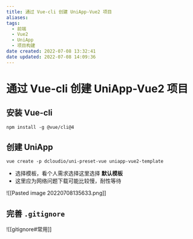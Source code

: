 ```yaml
---
title: 通过 Vue-cli 创建 UniApp-Vue2 项目
aliases: 
tags: 
  - 前端 
  - Vue2
  - UniApp
  - 项目构建
date created: 2022-07-08 13:32:41
date updated: 2022-07-08 14:09:36
---
```


# 通过 Vue-cli 创建 UniApp-Vue2 项目

## 安装 Vue-cli

```` shell
npm install -g @vue/cli@4
````

## 创建 UniApp

```shell
vue create -p dcloudio/uni-preset-vue uniapp-vue2-template
```

- 选择模板，看个人需求选择这里选择 **默认模板**
- 这里应为网络问题下载可能比较慢，耐性等待

![[Pasted image 20220708135633.png]]

## 完善 `.gitignore`
![[gitignore#常用]]
